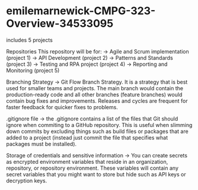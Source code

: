 # emilemarnewick-CMPG-323-Overview-34533095
includes 5 projects

Repositories
This repository will be for:
-> Agile and Scrum implementation (project 1)
-> API Development (project 2)
-> Patterns and Standards (project 3)
-> Testing and RPA project (project 4)
-> Reporting and Monitoring (project 5)

Branching Strategy
-> Git Flow Branch Strategy. 
It is a strategy that is best used for smaller teams and projects. The main branch would contain the production-ready code and all other branches (feature branches) would contain bug fixes and improvements. Releases and cycles are frequent for faster feedback for quicker fixes to problems.

.gitignore file
-> the .gitignore contains a list of the files that Git should ignore when commiting to a GitHub repository. This is useful when slimming down commits by excluding things such as build files or packages that are added to a project (instead just commit the file that specifies what packages must be installed).

Storage of credentials and sensitive information
-> You can create secrets as encrypted environment variables that reside in an organization, repository, or repository environment. These variables will contain any secret variables that you might want to store but hide such as API keys or decryption keys.
